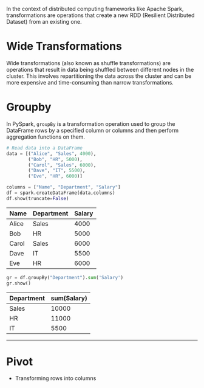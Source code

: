 In the context of distributed computing frameworks like Apache Spark, transformations are operations that create a new RDD (Resilient Distributed Dataset) from an existing one.

# Wide Transformations

Wide transformations (also known as shuffle transformations) are operations that result in data being shuffled between different nodes in the cluster. This involves repartitioning the data across the cluster and can be more expensive and time-consuming than narrow transformations.

# Groupby

In PySpark, `groupBy` is a transformation operation used to group the DataFrame rows by a specified column or columns and then perform aggregation functions on them. 

```Python
# Read data into a DataFrame
data = [("Alice", "Sales", 4000),
        ("Bob", "HR", 5000),
        ("Carol", "Sales", 6000),
        ("Dave", "IT", 5500),
        ("Eve", "HR", 6000)]

columns = ["Name", "Department", "Salary"]
df = spark.createDataFrame(data,columns)
df.show(truncate=False)
```
| Name  | Department | Salary |
|-------|------------|--------|
| Alice | Sales      | 4000   |
| Bob   | HR         | 5000   |
| Carol | Sales      | 6000   |
| Dave  | IT         | 5500   |
| Eve   | HR         | 6000   |


```python
gr = df.groupBy("Department").sum('Salary')
gr.show()
```

| Department | sum(Salary) |
|------------|-------------|
| Sales      | 10000       |
| HR         | 11000       |
| IT         | 5500        |

-------------------------------------------

# Pivot
- Transforming rows into columns
















